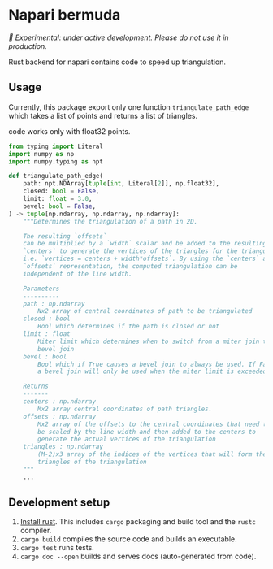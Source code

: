 # Napari bermuda

*📌 Experimental: under active development. Please do not use it in production.*

Rust backend for napari contains code to speed up triangulation.

## Usage

Currently, this package export only one function `triangulate_path_edge` which 
takes a list of points and returns a list of triangles.

code works only with float32 points.

```python
from typing import Literal
import numpy as np
import numpy.typing as npt

def triangulate_path_edge(
    path: npt.NDArray[tuple[int, Literal[2]], np.float32],
    closed: bool = False,
    limit: float = 3.0,
    bevel: bool = False,
) -> tuple[np.ndarray, np.ndarray, np.ndarray]:
    """Determines the triangulation of a path in 2D.

    The resulting `offsets`
    can be multiplied by a `width` scalar and be added to the resulting
    `centers` to generate the vertices of the triangles for the triangulation,
    i.e. `vertices = centers + width*offsets`. By using the `centers` and
    `offsets` representation, the computed triangulation can be
    independent of the line width.

    Parameters
    ----------
    path : np.ndarray
        Nx2 array of central coordinates of path to be triangulated
    closed : bool
        Bool which determines if the path is closed or not
    limit : float
        Miter limit which determines when to switch from a miter join to a
        bevel join
    bevel : bool
        Bool which if True causes a bevel join to always be used. If False
        a bevel join will only be used when the miter limit is exceeded

    Returns
    -------
    centers : np.ndarray
        Mx2 array central coordinates of path triangles.
    offsets : np.ndarray
        Mx2 array of the offsets to the central coordinates that need to
        be scaled by the line width and then added to the centers to
        generate the actual vertices of the triangulation
    triangles : np.ndarray
        (M-2)x3 array of the indices of the vertices that will form the
        triangles of the triangulation
    """
    ...
```


## Development setup

1. [Install rust](https://www.rust-lang.org/tools/install).
   This includes `cargo` packaging and build tool and the `rustc` compiler.
2. `cargo build` compiles the source code and builds an executable.
3. `cargo test` runs tests.
4. `cargo doc --open` builds and serves docs (auto-generated from code).
